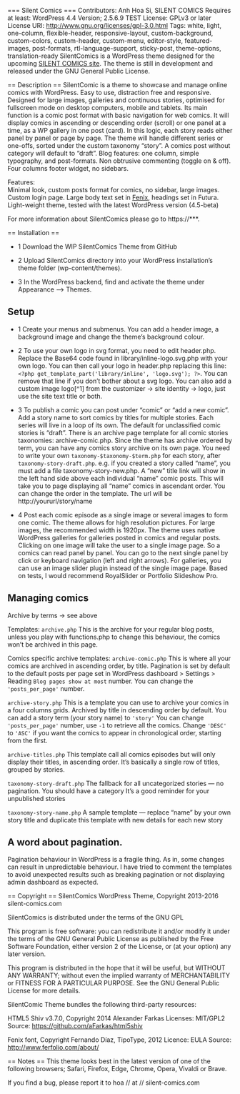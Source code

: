 === Silent Comics ===
Contributors: Anh Hoa Si, SILENT COMICS
Requires at least: WordPress 4.4
Version; 2.5.6.9 TEST
License: GPLv3 or later
License URI: http://www.gnu.org/licenses/gpl-3.0.html
Tags: white, light, one-column, flexible-header, responsive-layout, custom-background, custom-colors, custom-header, custom-menu, editor-style, featured-images, post-formats, rtl-language-support, sticky-post, theme-options,  translation-ready
SilentComics is a WordPress theme designed for the upcoming [SILENT COMICS site](http://silent-comics.com). The theme is still in development and released under the GNU General Public License.


== Description ==
SilentComic is a theme to showcase and manage online comics with WordPress. Easy to use, distraction free and responsive. Designed for large images, galleries and continuous stories, optimised for fullscreen mode on desktop computers, mobile and tablets. Its main function is a comic post format with basic navigation for web comics. It will display comics in ascending or descending order (scroll) or one panel at a time, as a WP gallery in one post (card). In this logic, each story reads either panel by panel or page by page. The theme will handle different series or one-offs, sorted under the custom taxonomy “story”. A comics post without category will default to “draft”. Blog features: one column, simple typography, and post-formats. Non obtrusive commenting (toggle on & off). Four columns footer widget, no sidebars. 

Features:  
Minimal look, custom posts format for comics, no sidebar, large images. Custom login page. 
Large body text set in [Fenix](http://tipotype.com/fenix/), headings set in Futura.
Light-weight theme, tested with the latest WordPress version (4.5-beta)

For more information about SilentComics please go to https://***.

== Installation ==
- 1 Download the WIP SilentComics Theme from GitHub

- 2 Upload SilentComics directory into your WordPress installation’s theme folder (wp-content/themes).

- 3 In the WordPress backend, find and activate the theme under Appearance —> Themes.

## Setup

- 1 Create your menus and submenus. You can add a header image, a background image and change the theme’s background colour.

- 2 To use your own logo in svg format, you need to edit header.php. Replace the Base64 code found in library/inline-logo.svg.php with your own logo. You can then call your logo in header.php replacing this line: `<?php get_template_part('library/inline', 'logo.svg'); ?>`. You can remove that line if you don’t bother about a svg logo. You can also add a custom image logo[^1] from the customizer → site identity → logo, just use the site text title or both.

- 3 To publish a comic you can post under “comic” or “add a new comic”. Add a story name to sort comics by titles for multiple stories. Each series will live in a loop of its own. The default for unclassified comic stories is “draft”. There is an archive page template for all comic stories taxonomies: archive-comic.php. Since the theme has archive ordered by term, you can have any comics story archive on its own page. You need to write your own `taxonomy-$taxonomy-$term.php` for each story, after `taxonomy-story-draft.php`. e.g. if you created a story called “name”, you must add a file taxonomy-story-new.php. A “new” title link will show in the left hand side above each individual “name” comic posts. This will take you to page displaying all “name” comics in ascendant order. You can change the order in the template. The url will be http://yoururl/story/name

- 4 Post each comic episode as a single image or several images to form one comic. The theme allows for high resolution pictures. For large images, the recommended width is 1920px. The theme uses native WordPress galleries for galleries posted in comics and regular posts. Clicking on one image will take the user to a single image page. So a comics can read panel by panel. You can go to the next single panel by click or keyboard navigation (left and right arrows). For galleries, you can use an image slider plugin instead of the single image page. Based on tests, I would recommend RoyalSlider or Portfolio Slideshow Pro.

## Managing comics
Archive by terms -> see above

Templates:
`archive.php`
This is the archive for your regular blog posts, unless you play with functions.php to change this behaviour, the comics won’t be archived in this page. 

Comics specific archive templates:
`archive-comic.php`
This is where all your comics are archived in ascending order, by title. Pagination is set by default to the default posts per page set in WordPress dashboard > Settings > Reading `Blog pages show at most` number. You can change the `'posts_per_page'` number.

`archive-story.php`
This is a template you can use to archive your comics in a four columns grids.
Archived by title in descending order by default. You can add a story term (your story name) to `'story'`
You can change `'posts_per_page'` number, use `-1` to retrieve all the comics. Change `'DESC'` to `'ASC'` if you want the comics to appear in chronological order, starting from the first.   

`archive-titles.php`
This template call all comics episodes but will only display their titles, in ascending order. It’s basically a single row of titles, grouped by stories. 

`taxonomy-story-draft.php`
The fallback for all uncategorized stories — no pagination.
You should have a category 
It’s a good reminder for your unpublished stories

`taxonomy-story-name.php` 
A sample template — replace “name” by your own story title and duplicate this template with new details for each new story

## A word about pagination.
Pagination behaviour in WordPress is a fragile thing. As in, some changes can result in unpredictable behaviour. I have tried to comment the templates to avoid unexpected results such as breaking pagination or not displaying admin dashboard as expected.

== Copyright ==
SilentComics WordPress Theme, Copyright 2013-2016 silent-comics.com

SilentComics is distributed under the terms of the GNU GPL

This program is free software: you can redistribute it and/or modify
it under the terms of the GNU General Public License as published by
the Free Software Foundation, either version 2 of the License, or
(at your option) any later version.

This program is distributed in the hope that it will be useful,
but WITHOUT ANY WARRANTY; without even the implied warranty of
MERCHANTABILITY or FITNESS FOR A PARTICULAR PURPOSE. See the
GNU General Public License for more details.

SilentComic Theme bundles the following third-party resources:

HTML5 Shiv v3.7.0, Copyright 2014 Alexander Farkas
Licenses: MIT/GPL2
Source: https://github.com/aFarkas/html5shiv

Fenix font, Copyright Fernando Díaz, TipoType, 2012
Licence: EULA
Source: http://www.ferfolio.com/about/




== Notes ==
This theme looks best in the latest version of one of the following browsers; Safari, Firefox, Edge, Chrome, Opera, Vivaldi or Brave.

If you find a bug, please report it to hoa // at // silent-comics.com